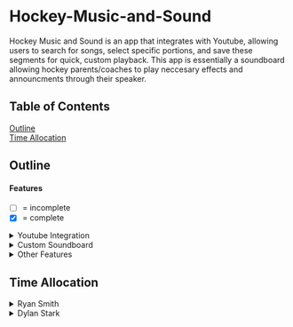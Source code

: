 # Hockey-Music-and-Sound
Hockey Music and Sound is an app that integrates with Youtube, allowing users to search for songs, select specific portions, and save these segments for quick, custom playback. This app is essentially a soundboard allowing hockey parents/coaches to play neccesary effects and announcments through their speaker.
## Table of Contents
[Outline](#Outline)\
[Time Allocation](#Time-Allocation)
## Outline
#### Features
- [ ] = incomplete
- [X] = complete
<details>
<summary>Youtube Integration</summary>

- [ ] **Song Search:** Users can search for songs available on Youtube Music.
- [ ] **Song Selection:** Choose songs to access the full or specific sections for playback.
- [ ] **Playback Permissions:** Ensure compliance with Amazon Music's policies on playback.
</details>
<details>
<summary>Custom Soundboard</summary>

- [X] **Segment Selection:** Users can choose specific parts of a song to save as playable clips.
- [ ] **Clip Storage and Retrieval:** Save selected segments for quick access and playback.
- [ ] **Playback Controls:** Play, pause, and volume control for each saved segment.
- [ ] **Organized Library:** Easy-to-access library of saved clips.
</details>
<details>
<summary>Other Features</summary>

- [ ] **Playback Customization:** Options to edit start and end times of song segments as well as fad in fade out transitions between played sounds.
- [ ] **Save and Share:** Users can save their customized soundboards for easy access and share saved soundboards with others
</details>

## Time Allocation
<details>
<summary>Ryan Smith</summary>
  
|What Was Done|Time Spent|Description|
|---|---|---|
|Documentation|4 hours|Writing documentation for git readme and development outline for project(seperate from outline in git readme, basically project planning)|
|Setup|6 hours| Learning BeeWare and setting it up as well as setting up, configuring, and deploying an android emulator (due to ios emulation policies being stricter)|
|Import Youtube Music| 3 hours| I used some api to allow users to download sounds from youtube and save them|
|Album Saving part 1| 1 Hour| I ave made it so albums will be able to be saved localy on any platform|
</details><details>
<summary>Dylan Stark</summary>

|What Was Done|Time Spent|Description|
|---|---|---|
|Research and setup|3 hours|Setting up beeware to work on my computer, did research on BeeWare and other coding languages for ios|
|Learning beeware and toga, creating an app outline|4 hours|read through beeware and toga documentation, watched tutorial videos, made a test prodject, made a app outline|
|programming the app|4 hours|made a way for the user to add albums and created a class for albums as well as finding a way to change screens|
|UI|1.5 hours|working on a UI and color pallet includeing the soundboard tab, adding to the albums page and adding a way to delete albums|
|fixes and more ui|3 hours|revised the style of the app and made some tweaks to code as well as mergeing code with ryan and working out bugs that followed|
|Adjusting album saveing|1 hours|learend about album saveing and made it so music would be saved into album folders|
|music player and ui|4 hours|made new ui for music buttons tied the buttons with the audio files and gave the buttons the ability to play music when clicked|
|music manipulation buttons|3 hours|put play pause back and forward button on the persistant box allong with the songs name that was playing|
</details>
